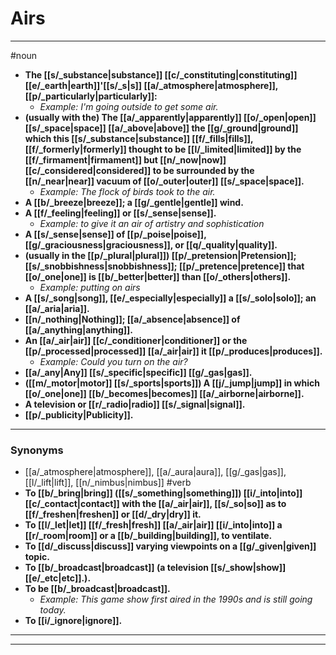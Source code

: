 # Airs
---
#noun
- **The [[s/_substance|substance]] [[c/_constituting|constituting]] [[e/_earth|earth]]'[[s/_s|s]] [[a/_atmosphere|atmosphere]], [[p/_particularly|particularly]]:**
	- _Example: I'm going outside to get some air._
- **(usually with the) The [[a/_apparently|apparently]] [[o/_open|open]] [[s/_space|space]] [[a/_above|above]] the [[g/_ground|ground]] which this [[s/_substance|substance]] [[f/_fills|fills]], [[f/_formerly|formerly]] thought to be [[l/_limited|limited]] by the [[f/_firmament|firmament]] but [[n/_now|now]] [[c/_considered|considered]] to be surrounded by the [[n/_near|near]] vacuum of [[o/_outer|outer]] [[s/_space|space]].**
	- _Example: The flock of birds took to the air._
- **A [[b/_breeze|breeze]]; a [[g/_gentle|gentle]] wind.**
- **A [[f/_feeling|feeling]] or [[s/_sense|sense]].**
	- _Example: to give it an air of artistry and sophistication_
- **A [[s/_sense|sense]] of [[p/_poise|poise]], [[g/_graciousness|graciousness]], or [[q/_quality|quality]].**
- **(usually in the [[p/_plural|plural]]) [[p/_pretension|Pretension]]; [[s/_snobbishness|snobbishness]]; [[p/_pretence|pretence]] that [[o/_one|one]] is [[b/_better|better]] than [[o/_others|others]].**
	- _Example: putting on airs_
- **A [[s/_song|song]], [[e/_especially|especially]] a [[s/_solo|solo]]; an [[a/_aria|aria]].**
- **[[n/_nothing|Nothing]]; [[a/_absence|absence]] of [[a/_anything|anything]].**
- **An [[a/_air|air]] [[c/_conditioner|conditioner]] or the [[p/_processed|processed]] [[a/_air|air]] it [[p/_produces|produces]].**
	- _Example: Could you turn on the air?_
- **[[a/_any|Any]] [[s/_specific|specific]] [[g/_gas|gas]].**
- **([[m/_motor|motor]] [[s/_sports|sports]]) A [[j/_jump|jump]] in which [[o/_one|one]] [[b/_becomes|becomes]] [[a/_airborne|airborne]].**
- **A television or [[r/_radio|radio]] [[s/_signal|signal]].**
- **[[p/_publicity|Publicity]].**
---
### Synonyms
- [[a/_atmosphere|atmosphere]], [[a/_aura|aura]], [[g/_gas|gas]], [[l/_lift|lift]], [[n/_nimbus|nimbus]]
#verb
- **To [[b/_bring|bring]] ([[s/_something|something]]) [[i/_into|into]] [[c/_contact|contact]] with the [[a/_air|air]], [[s/_so|so]] as to [[f/_freshen|freshen]] or [[d/_dry|dry]] it.**
- **To [[l/_let|let]] [[f/_fresh|fresh]] [[a/_air|air]] [[i/_into|into]] a [[r/_room|room]] or a [[b/_building|building]], to ventilate.**
- **To [[d/_discuss|discuss]] varying viewpoints on a [[g/_given|given]] topic.**
- **To [[b/_broadcast|broadcast]] (a television [[s/_show|show]] [[e/_etc|etc]].).**
- **To be [[b/_broadcast|broadcast]].**
	- _Example: This game show first aired in the 1990s and is still going today._
- **To [[i/_ignore|ignore]].**
---
---
